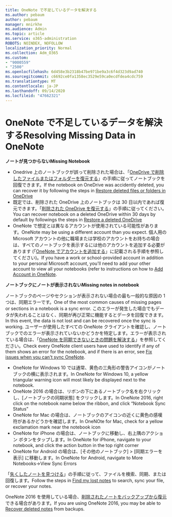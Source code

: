 ```yaml
---
title: OneNote で不足しているデータを解決する
ms.author: pebaum
author: pebaum
manager: mnirkhe
ms.audience: Admin
ms.topic: article
ms.service: o365-administration
ROBOTS: NOINDEX, NOFOLLOW
localization_priority: Normal
ms.collection: Adm_O365
ms.custom:
- "9000559"
- "2500"
ms.openlocfilehash: 6d458e3b2318b47be971be9a3c6f4d323d9ad740
ms.sourcegitcommit: c6692ce0fa1358ec3529e59ca0ecdfdea4cdc759
ms.translationtype: MT
ms.contentlocale: ja-JP
ms.lasthandoff: 09/14/2020
ms.locfileid: "47662321"
---
```

# <a name="resolving-missing-data-in-onenote"></a><span data-ttu-id="a85bf-102">OneNote で不足しているデータを解決する</span><span class="sxs-lookup"><span data-stu-id="a85bf-102">Resolving Missing Data in OneNote</span></span>

<span data-ttu-id="a85bf-103">**ノートが見つからない**</span><span class="sxs-lookup"><span data-stu-id="a85bf-103">**Missing Notebook**</span></span>

- <span data-ttu-id="a85bf-104">Onedrive 上のノートブックが誤って削除された場合は、「[OneDrive で削除したファイルまたはフォルダーを復元する](https://support.office.com/article/949ada80-0026-4db3-a953-c99083e6a84f)」の手順に従ってノートブックを回復できます。</span><span class="sxs-lookup"><span data-stu-id="a85bf-104">If the notebook on OneDrive was accidently deleted, you can recover it by following the steps in [Restore deleted files or folders in OneDrive](https://support.office.com/article/949ada80-0026-4db3-a953-c99083e6a84f)</span></span>
- <span data-ttu-id="a85bf-105">既定では、削除された OneDrive 上のノートブックは 30 日以内であれば復元できます。「[削除された OneDrive を復元する](https://docs.microsoft.com/onedrive/restore-deleted-onedrive)」の手順に従ってください。</span><span class="sxs-lookup"><span data-stu-id="a85bf-105">You can recover notebook on a deleted OneDrive within 30 days by default by followings the steps in [Restore a deleted OneDrive](https://docs.microsoft.com/onedrive/restore-deleted-onedrive)</span></span>
- <span data-ttu-id="a85bf-106">OneNote で想定とは異なるアカウントが使用されている可能性があります。</span><span class="sxs-lookup"><span data-stu-id="a85bf-106">OneNote may be using a different account than you expect.</span></span> <span data-ttu-id="a85bf-107">個人用の Microsoft アカウントの他に職場または学校のアカウントをお持ちの場合は、すべてのノートブックを表示するには他のアカウントを追加する必要があります (「[OneNote でアカウントを追加する](https://support.office.com/article/5afff855-54ee-47e4-a773-db048d4ac299)」に記載される手順を参照してください)。</span><span class="sxs-lookup"><span data-stu-id="a85bf-107">If you have a work or school-provided account in addition to your personal Microsoft account, you'll need to add your other account to view all your notebooks (refer to instructions on how to [Add Account in OneNote](https://support.office.com/article/5afff855-54ee-47e4-a773-db048d4ac299).</span></span>

<span data-ttu-id="a85bf-108">**ノートブックにノートが表示されない**</span><span class="sxs-lookup"><span data-stu-id="a85bf-108">**Missing notes in notebook**</span></span>

<span data-ttu-id="a85bf-109">ノートブックのページやセクションが表示されない場合の最も一般的な原因の 1 つは、同期エラーです。</span><span class="sxs-lookup"><span data-stu-id="a85bf-109">One of the most common causes of missing pages or sections in a notebook is a sync error.</span></span> <span data-ttu-id="a85bf-110">このエラーが発生した場合でもデータが失われることはなく、同期が再び正常に機能するとデータを回復できます。</span><span class="sxs-lookup"><span data-stu-id="a85bf-110">In this event, the data is not lost and can be recovered once the sync is working.</span></span> <span data-ttu-id="a85bf-111">ユーザーが使用したすべての OneNote クライアントを確認し、ノートブックでのエラーが表示されていないかどうかを特定します。エラーが表示されている場合は、「[OneNote を同期できないときの問題を解決する](https://support.office.com/article/299495ef-66d1-448f-90c1-b785a6968d45)」を参照してください。</span><span class="sxs-lookup"><span data-stu-id="a85bf-111">Check every OneNote client users have used to identify if any of them shows an error for the notebook, and if there is an error, see [Fix issues when you can't sync OneNote](https://support.office.com/article/299495ef-66d1-448f-90c1-b785a6968d45).</span></span>

- <span data-ttu-id="a85bf-112">OneNote for Windows 10 では通常、黄色の三角形の警告アイコンがノートブックの横に表示されます。</span><span class="sxs-lookup"><span data-stu-id="a85bf-112">In OneNote for Windows 10, a yellow triangular warning icon will most likely be displayed next to the notebook.</span></span>
- <span data-ttu-id="a85bf-113">OneNote 2016 の場合は、リボンの下にあるノートブック名を右クリックし、[ノートブックの同期状態] をクリックします。</span><span class="sxs-lookup"><span data-stu-id="a85bf-113">In OneNote 2016, right click on the notebook name below the ribbon, and click “Notebook Sync Status”</span></span>
- <span data-ttu-id="a85bf-114">OneNote for Mac の場合は、ノートブックのアイコンの近くに黄色の感嘆符があるかどうかを確認します。</span><span class="sxs-lookup"><span data-stu-id="a85bf-114">In OneNOte for Mac, check for a yellow exclamation mark near the notebook icon</span></span>
- <span data-ttu-id="a85bf-115">OneNote for iPhone の場合は、ノートブックに移動し、右上隅のアクション ボタンをタップします。</span><span class="sxs-lookup"><span data-stu-id="a85bf-115">In OneNote for iPhone, navigate to your notebook, and click the action button in the top right corner</span></span>
- <span data-ttu-id="a85bf-116">OneNote for Android の場合は、[その他のノートブック] > [同期エラーを表示] に移動します。</span><span class="sxs-lookup"><span data-stu-id="a85bf-116">In OneNote for Android, navigate to More Notebooks->View Sync Errors</span></span>

<span data-ttu-id="a85bf-117">「[失くしたノートを見つける](https://support.office.com/article/32cb2bd7-afe7-44d2-a711-398a88421287)」の手順に従って、ファイルを検索、同期、または回復します。</span><span class="sxs-lookup"><span data-stu-id="a85bf-117">Follow the steps in [Find my lost notes](https://support.office.com/article/32cb2bd7-afe7-44d2-a711-398a88421287) to search, sync your file, or recover your notes.</span></span>

<span data-ttu-id="a85bf-118">OneNote 2016 を使用している場合、[削除されたノートをバックアップから復元](https://support.office.com/article/32ed1036-74fd-4c21-bc28-033a486e6b14)できる場合があります。</span><span class="sxs-lookup"><span data-stu-id="a85bf-118">If you are using OneNote 2016, you may be able to [Recover deleted notes](https://support.office.com/article/32ed1036-74fd-4c21-bc28-033a486e6b14) from backups.</span></span>